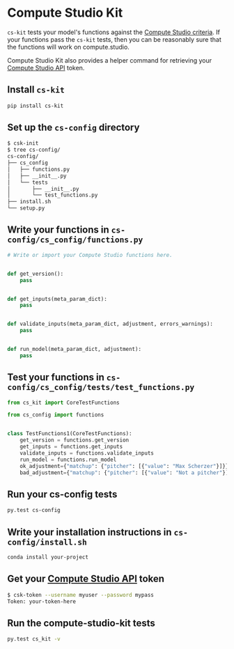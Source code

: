 # Compute Studio Kit

`cs-kit` tests your model's functions against the [Compute Studio criteria](https://docs.compute.studio/publish/functions/). If your functions pass the `cs-kit` tests, then you can be reasonably sure that the functions will work on compute.studio.

Compute Studio Kit also provides a helper command for retrieving your [Compute Studio API](https://docs.compute.studio/api/guide/) token.

## Install `cs-kit`

```bash
pip install cs-kit
```

## Set up the `cs-config` directory

```bash
$ csk-init
$ tree cs-config/
cs-config/
├── cs_config
│   ├── functions.py
│   ├── __init__.py
│   └── tests
│       ├── __init__.py
│       └── test_functions.py
├── install.sh
└── setup.py

```

## Write your functions in `cs-config/cs_config/functions.py`

```python
# Write or import your Compute Studio functions here.


def get_version():
    pass


def get_inputs(meta_param_dict):
    pass


def validate_inputs(meta_param_dict, adjustment, errors_warnings):
    pass


def run_model(meta_param_dict, adjustment):
    pass

```

## Test your functions in `cs-config/cs_config/tests/test_functions.py`

```python
from cs_kit import CoreTestFunctions

from cs_config import functions


class TestFunctions1(CoreTestFunctions):
    get_version = functions.get_version
    get_inputs = functions.get_inputs
    validate_inputs = functions.validate_inputs
    run_model = functions.run_model
    ok_adjustment={"matchup": {"pitcher": [{"value": "Max Scherzer"}]}}
    bad_adjustment={"matchup": {"pitcher": [{"value": "Not a pitcher"}]}}

```

## Run your cs-config tests

```bash
py.test cs-config
```

## Write your installation instructions in `cs-config/install.sh`

```bash
conda install your-project
```

## Get your [Compute Studio API](https://docs.compute.studio/api/guide/) token

```bash
$ csk-token --username myuser --password mypass
Token: your-token-here
```

## Run the compute-studio-kit tests

```bash
py.test cs_kit -v
```
